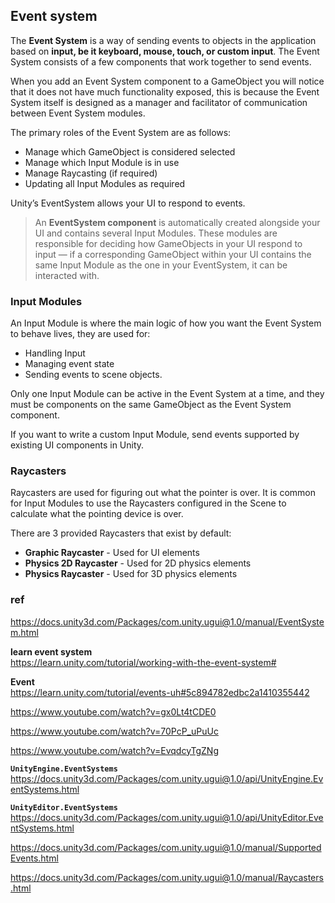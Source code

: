 ## Event system
The **Event System** is a way of sending events to objects in the application based on **input, be it keyboard, mouse, touch, or custom input**. The Event System consists of a few components that work together to send events.

When you add an Event System component to a GameObject you will notice that it does not have much functionality exposed, this is because the Event System itself is designed as a manager and facilitator of communication between Event System modules.

The primary roles of the Event System are as follows:

-   Manage which GameObject is considered selected
-   Manage which Input Module is in use
-   Manage Raycasting (if required)
-   Updating all Input Modules as required


Unity’s EventSystem allows your UI to respond to events.

> An **EventSystem component** is automatically created alongside your UI and contains several Input Modules. These modules are responsible for deciding how GameObjects in your UI respond to input — if a corresponding GameObject within your UI contains the same Input Module as the one in your EventSystem, it can be interacted with.



### Input Modules

An Input Module is where the main logic of how you want the Event System to behave lives, they are used for:

-   Handling Input
-   Managing event state
-   Sending events to scene objects.

Only one Input Module can be active in the Event System at a time, and they must be components on the same GameObject as the Event System component.

If you want to write a custom Input Module, send events supported by existing UI components in Unity.


### Raycasters

Raycasters are used for figuring out what the pointer is over. It is common for Input Modules to use the Raycasters configured in the Scene to calculate what the pointing device is over.

There are 3 provided Raycasters that exist by default:

- **Graphic Raycaster** - Used for UI elements
- **Physics 2D Raycaster** - Used for 2D physics elements
- **Physics Raycaster** - Used for 3D physics elements


### ref
https://docs.unity3d.com/Packages/com.unity.ugui@1.0/manual/EventSystem.html

**learn event system** \
https://learn.unity.com/tutorial/working-with-the-event-system#

**Event** \
https://learn.unity.com/tutorial/events-uh#5c894782edbc2a1410355442

https://www.youtube.com/watch?v=gx0Lt4tCDE0

https://www.youtube.com/watch?v=70PcP_uPuUc

https://www.youtube.com/watch?v=EvqdcyTgZNg

**`UnityEngine.EventSystems`** \
https://docs.unity3d.com/Packages/com.unity.ugui@1.0/api/UnityEngine.EventSystems.html

**`UnityEditor.EventSystems`** \
https://docs.unity3d.com/Packages/com.unity.ugui@1.0/api/UnityEditor.EventSystems.html

https://docs.unity3d.com/Packages/com.unity.ugui@1.0/manual/SupportedEvents.html

https://docs.unity3d.com/Packages/com.unity.ugui@1.0/manual/Raycasters.html
